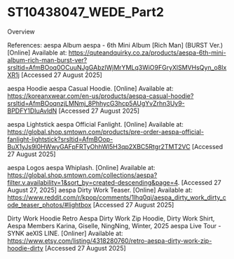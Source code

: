 # ST10438047_WEDE_Part2
Overview

References:
aespa Album 
aespa - 6th Mini Album [Rich Man] (BURST Ver.) [Online] Available at: https://quteandquirky.co.za/products/aespa-6th-mini-album-rich-man-burst-ver?srsltid=AfmBOoq0OCuuNJgGAbzIWjMrYMLq3WiO9FGryXlSMVHsQyn_o8IxXR1j [Accessed 27 August 2025]

aespa Hoodie 
aespa Casual Hoodie. [Online] Available at: https://koreanxwear.com/en-us/products/aespa-casual-hoodie?srsltid=AfmBOoqnzjLMNmj_8PhhycG3hcp5AUgYvZrhn3Uy9-BPDFY1DIuAvldN [Accessed 27 August 2025]

aespa Lightstick
aespa Official Fanlight. [Online] Available at: https://global.shop.smtown.com/products/pre-order-aespa-official-fanlight-lightstick?srsltid=AfmBOop-BuX1yJs9l0HWwyGAFpFRTyOhhWl5H3qp2XBC5Rtgr2TMT2VC [Accessed 27 August 2025]

aespa Logos 
aespa Whiplash. [Online] Available at: https://global.shop.smtown.com/collections/aespa?filter.v.availability=1&sort_by=created-descending&page=4. [Accessed 27 August 27, 2025]
aespa Dirty Work Teaser. [Online] Available at: https://www.reddit.com/r/kpop/comments/1lhq0qi/aespa_dirty_work_dirty_code_teaser_photos/#lightbox [Accessed 27 August 2025]

Dirty Work Hoodie
Retro Aespa Dirty Work Zip Hoodie, Dirty Work Shirt, Aespa Members Karina, Giselle, NingNing, Winter, 2025 aespa Live Tour - SYNK aeXIS LINE. [Onliner] Available at: https://www.etsy.com/listing/4318280760/retro-aespa-dirty-work-zip-hoodie-dirty [Accessed 27 August 2025]
